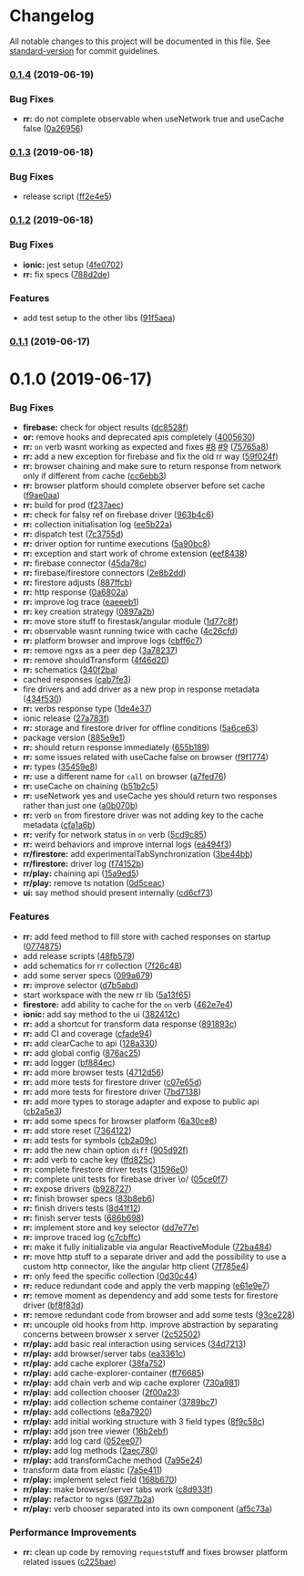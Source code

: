 # Changelog

All notable changes to this project will be documented in this file. See [standard-version](https://github.com/conventional-changelog/standard-version) for commit guidelines.

### [0.1.4](https://github.com/stewwan/firetask/compare/v0.1.3...v0.1.4) (2019-06-19)


### Bug Fixes

* **rr:** do not complete observable when useNetwork true and useCache false ([0a26956](https://github.com/stewwan/firetask/commit/0a26956))



### [0.1.3](https://github.com/stewwan/firetask/compare/v0.1.2...v0.1.3) (2019-06-18)


### Bug Fixes

* release script ([ff2e4e5](https://github.com/stewwan/firetask/commit/ff2e4e5))



### [0.1.2](https://github.com/stewwan/firetask/compare/v0.1.1...v0.1.2) (2019-06-18)


### Bug Fixes

* **ionic:** jest setup ([4fe0702](https://github.com/stewwan/firetask/commit/4fe0702))
* **rr:** fix specs ([788d2de](https://github.com/stewwan/firetask/commit/788d2de))


### Features

* add test setup to the other libs ([91f5aea](https://github.com/stewwan/firetask/commit/91f5aea))



### [0.1.1](https://github.com/stewwan/firetask/compare/v0.1.0...v0.1.1) (2019-06-17)



<a name="0.1.0"></a>
# 0.1.0 (2019-06-17)


### Bug Fixes

* **firebase:** check for object results ([dc8528f](https://github.com/stewwan/firetask/commit/dc8528f))
* **or:** remove hooks and deprecated apis completely ([4005630](https://github.com/stewwan/firetask/commit/4005630))
* **rr:** `on` verb wasnt working as expected and fixes [#8](https://github.com/stewwan/firetask/issues/8) [#9](https://github.com/stewwan/firetask/issues/9) ([75765a8](https://github.com/stewwan/firetask/commit/75765a8))
* **rr:** add a new exception for firebase and fix the old rr way ([59f024f](https://github.com/stewwan/firetask/commit/59f024f))
* **rr:** browser chaining and make sure to return response from network only if different from cache ([cc6ebb3](https://github.com/stewwan/firetask/commit/cc6ebb3))
* **rr:** browser platform should complete observer before set cache ([f9ae0aa](https://github.com/stewwan/firetask/commit/f9ae0aa))
* **rr:** build for prod ([f237aec](https://github.com/stewwan/firetask/commit/f237aec))
* **rr:** check for falsy ref on firebase driver ([963b4c6](https://github.com/stewwan/firetask/commit/963b4c6))
* **rr:** collection initialisation log ([ee5b22a](https://github.com/stewwan/firetask/commit/ee5b22a))
* **rr:** dispatch test ([7c3755d](https://github.com/stewwan/firetask/commit/7c3755d))
* **rr:** driver option for runtime executions ([5a90bc8](https://github.com/stewwan/firetask/commit/5a90bc8))
* **rr:** exception and start work of chrome extension ([eef8438](https://github.com/stewwan/firetask/commit/eef8438))
* **rr:** firebase connector ([45da78c](https://github.com/stewwan/firetask/commit/45da78c))
* **rr:** firebase/firestore connectors ([2e8b2dd](https://github.com/stewwan/firetask/commit/2e8b2dd))
* **rr:** firestore adjusts ([887ffcb](https://github.com/stewwan/firetask/commit/887ffcb))
* **rr:** http response ([0a6802a](https://github.com/stewwan/firetask/commit/0a6802a))
* **rr:** improve log trace ([eaeeeb1](https://github.com/stewwan/firetask/commit/eaeeeb1))
* **rr:** key creation strategy ([0897a2b](https://github.com/stewwan/firetask/commit/0897a2b))
* **rr:** move store stuff to firestask/angular module ([1d77c8f](https://github.com/stewwan/firetask/commit/1d77c8f))
* **rr:** observable wasnt running twice with cache ([4c26cfd](https://github.com/stewwan/firetask/commit/4c26cfd))
* **rr:** platform browser and improve logs ([cbff6c7](https://github.com/stewwan/firetask/commit/cbff6c7))
* **rr:** remove ngxs as a peer dep ([3a78237](https://github.com/stewwan/firetask/commit/3a78237))
* **rr:** remove shouldTransform ([4f46d20](https://github.com/stewwan/firetask/commit/4f46d20))
* **rr:** schematics ([340f2ba](https://github.com/stewwan/firetask/commit/340f2ba))
* cached responses ([cab7fe3](https://github.com/stewwan/firetask/commit/cab7fe3))
* fire drivers and add driver as a new prop in response metadata ([434f530](https://github.com/stewwan/firetask/commit/434f530))
* **rr:** verbs response type ([1de4e37](https://github.com/stewwan/firetask/commit/1de4e37))
* ionic release ([27a783f](https://github.com/stewwan/firetask/commit/27a783f))
* **rr:** storage and firestore driver for offline conditions ([5a6ce63](https://github.com/stewwan/firetask/commit/5a6ce63))
* package version ([885e9e1](https://github.com/stewwan/firetask/commit/885e9e1))
* **rr:** should return response immediately ([655b189](https://github.com/stewwan/firetask/commit/655b189))
* **rr:** some issues related with useCache false on browser ([f9f1774](https://github.com/stewwan/firetask/commit/f9f1774))
* **rr:** types ([35459e8](https://github.com/stewwan/firetask/commit/35459e8))
* **rr:** use a different name for `call` on browser ([a7fed76](https://github.com/stewwan/firetask/commit/a7fed76))
* **rr:** useCache on chaining ([b51b2c5](https://github.com/stewwan/firetask/commit/b51b2c5))
* **rr:** useNetwork yes and useCache yes should return two responses rather than just one ([a0b070b](https://github.com/stewwan/firetask/commit/a0b070b))
* **rr:** verb `on` from firestore driver was not adding key to the cache metadata ([cfa1a6b](https://github.com/stewwan/firetask/commit/cfa1a6b))
* **rr:** verify for network status in `on` verb ([5cd9c85](https://github.com/stewwan/firetask/commit/5cd9c85))
* **rr:** weird behaviors and improve internal logs ([ea494f3](https://github.com/stewwan/firetask/commit/ea494f3))
* **rr/firestore:** add experimentalTabSynchronization ([3be44bb](https://github.com/stewwan/firetask/commit/3be44bb))
* **rr/firestore:** driver log ([f74152b](https://github.com/stewwan/firetask/commit/f74152b))
* **rr/play:** chaining api ([15a9ed5](https://github.com/stewwan/firetask/commit/15a9ed5))
* **rr/play:** remove ts notation ([0d5ceac](https://github.com/stewwan/firetask/commit/0d5ceac))
* **ui:** say method should present internally ([cd6cf73](https://github.com/stewwan/firetask/commit/cd6cf73))


### Features

* **rr:** add feed method to fill store with cached responses on startup ([0774875](https://github.com/stewwan/firetask/commit/0774875))
* add release scripts ([48fb579](https://github.com/stewwan/firetask/commit/48fb579))
* add schematics for rr collection ([7f26c48](https://github.com/stewwan/firetask/commit/7f26c48))
* add some server specs ([099a679](https://github.com/stewwan/firetask/commit/099a679))
* **rr:** improve selector ([d7b5abd](https://github.com/stewwan/firetask/commit/d7b5abd))
* start workspace with the new rr lib ([5a13f65](https://github.com/stewwan/firetask/commit/5a13f65))
* **firestore:** add ability to cache for the `on` verb ([462e7e4](https://github.com/stewwan/firetask/commit/462e7e4))
* **ionic:** add say method to the ui ([382412c](https://github.com/stewwan/firetask/commit/382412c))
* **rr:** add a shortcut for transform data response ([891893c](https://github.com/stewwan/firetask/commit/891893c))
* **rr:** add CI and coverage ([cfade94](https://github.com/stewwan/firetask/commit/cfade94))
* **rr:** add clearCache to api ([128a330](https://github.com/stewwan/firetask/commit/128a330))
* **rr:** add global config ([876ac25](https://github.com/stewwan/firetask/commit/876ac25))
* **rr:** add logger ([bf884ec](https://github.com/stewwan/firetask/commit/bf884ec))
* **rr:** add more browser tests ([4712d56](https://github.com/stewwan/firetask/commit/4712d56))
* **rr:** add more tests for firestore driver ([c07e65d](https://github.com/stewwan/firetask/commit/c07e65d))
* **rr:** add more tests for firestore driver ([7bd7138](https://github.com/stewwan/firetask/commit/7bd7138))
* **rr:** add more types to storage adapter and expose to public api ([cb2a5e3](https://github.com/stewwan/firetask/commit/cb2a5e3))
* **rr:** add some specs for browser platform ([6a30ce8](https://github.com/stewwan/firetask/commit/6a30ce8))
* **rr:** add store reset ([7364122](https://github.com/stewwan/firetask/commit/7364122))
* **rr:** add tests for symbols ([cb2a09c](https://github.com/stewwan/firetask/commit/cb2a09c))
* **rr:** add the new chain option `diff` ([905d92f](https://github.com/stewwan/firetask/commit/905d92f))
* **rr:** add verb to cache key ([ffd825c](https://github.com/stewwan/firetask/commit/ffd825c))
* **rr:** complete firestore driver tests ([31596e0](https://github.com/stewwan/firetask/commit/31596e0))
* **rr:** complete unit tests for firebase driver \o/ ([05ce0f7](https://github.com/stewwan/firetask/commit/05ce0f7))
* **rr:** expose drivers ([b928727](https://github.com/stewwan/firetask/commit/b928727))
* **rr:** finish browser specs ([83b8eb6](https://github.com/stewwan/firetask/commit/83b8eb6))
* **rr:** finish drivers tests ([8d41f12](https://github.com/stewwan/firetask/commit/8d41f12))
* **rr:** finish server tests ([686b698](https://github.com/stewwan/firetask/commit/686b698))
* **rr:** implement store and key selector ([dd7e77e](https://github.com/stewwan/firetask/commit/dd7e77e))
* **rr:** improve traced log ([c7cbffc](https://github.com/stewwan/firetask/commit/c7cbffc))
* **rr:** make it fully initializable via angular ReactiveModule ([72ba484](https://github.com/stewwan/firetask/commit/72ba484))
* **rr:** move http stuff to a separate driver and add the possibility to use a custom http connector, like the angular http client ([7f785e4](https://github.com/stewwan/firetask/commit/7f785e4))
* **rr:** only feed the specific collection ([0d30c44](https://github.com/stewwan/firetask/commit/0d30c44))
* **rr:** reduce redundant code and apply the verb mapping ([e61e9e7](https://github.com/stewwan/firetask/commit/e61e9e7))
* **rr:** remove moment as dependency and add some tests for firestore driver ([bf8f83d](https://github.com/stewwan/firetask/commit/bf8f83d))
* **rr:** remove redundant code from browser and add some tests ([93ce228](https://github.com/stewwan/firetask/commit/93ce228))
* **rr:** uncouple old hooks from http. improve abstraction by separating concerns between browser x server ([2c52502](https://github.com/stewwan/firetask/commit/2c52502))
* **rr/play:** add basic real interaction using services ([34d7213](https://github.com/stewwan/firetask/commit/34d7213))
* **rr/play:** add browser/server tabs ([ea3361c](https://github.com/stewwan/firetask/commit/ea3361c))
* **rr/play:** add cache explorer ([38fa752](https://github.com/stewwan/firetask/commit/38fa752))
* **rr/play:** add cache-explorer-container ([ff76685](https://github.com/stewwan/firetask/commit/ff76685))
* **rr/play:** add chain verb and wip cache explorer ([730a981](https://github.com/stewwan/firetask/commit/730a981))
* **rr/play:** add collection chooser ([2f00a23](https://github.com/stewwan/firetask/commit/2f00a23))
* **rr/play:** add collection scheme container ([3789bc7](https://github.com/stewwan/firetask/commit/3789bc7))
* **rr/play:** add collections ([e8a7920](https://github.com/stewwan/firetask/commit/e8a7920))
* **rr/play:** add initial working structure with 3 field types ([8f9c58c](https://github.com/stewwan/firetask/commit/8f9c58c))
* **rr/play:** add json tree viewer ([16b2ebf](https://github.com/stewwan/firetask/commit/16b2ebf))
* **rr/play:** add log card ([052ee07](https://github.com/stewwan/firetask/commit/052ee07))
* **rr/play:** add log methods ([2aec780](https://github.com/stewwan/firetask/commit/2aec780))
* **rr/play:** add transformCache method ([7a95e24](https://github.com/stewwan/firetask/commit/7a95e24))
* transform data from elastic ([7a5e411](https://github.com/stewwan/firetask/commit/7a5e411))
* **rr/play:** implement select field ([168b670](https://github.com/stewwan/firetask/commit/168b670))
* **rr/play:** make browser/server tabs work ([c8d933f](https://github.com/stewwan/firetask/commit/c8d933f))
* **rr/play:** refactor to ngxs ([6977b2a](https://github.com/stewwan/firetask/commit/6977b2a))
* **rr/play:** verb chooser separated into its own component ([af5c73a](https://github.com/stewwan/firetask/commit/af5c73a))


### Performance Improvements

* **rr:** clean up code by removing `request`stuff and fixes browser platform related issues ([c225bae](https://github.com/stewwan/firetask/commit/c225bae))
